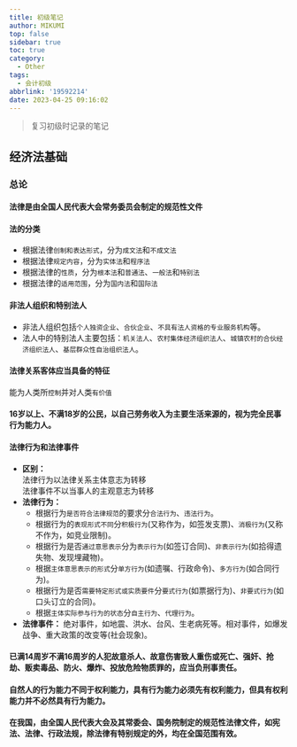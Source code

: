 ```yaml
---
title: 初级笔记
author: MIKUMI
top: false
sidebar: true
toc: true
category:
  - Other
tags:
  - 会计初级
abbrlink: '19592214'
date: 2023-04-25 09:16:02
---
```

> 复习初级时记录的笔记
<!--more-->
## 经济法基础
### 总论
#### 法律是由全国人民代表大会常务委员会制定的规范性文件

#### 法的分类
* 根据法律`创制和表达形式`，分为`成文法`和`不成文法`
* 根据法律`规定内容`，分为`实体法`和`程序法`
* 根据法律的`性质`，分为`根本法`和`普通法`、`一般法`和`特别法`
* 根据法律的`适用范围`，分为`国内法`和`国际法`

#### 非法人组织和特别法人
* 非法人组织包括`个人独资企业`、`合伙企业`、`不具有法人资格的专业服务机构`等。
* 法人中的特别法人主要包括：`机关法人`、`农村集体经济组织法人`、`城镇农村的合伙经济组织法人`、`基层群众性自治组织法人`。

#### 法律关系客体应当具备的特征
能为人类所`控制`并对人类`有价值`

#### 16岁以上、不满18岁的公民，以自己劳务收入为主要生活来源的，视为完全民事行为能力人。

#### 法律行为和法律事件
* **区别：**  
  法律行为以法律关系主体意志为转移  
  法律事件不以当事人的主观意志为转移
* **法律行为：**
  * 根据行为`是否符合法律规范`的要求分`合法行为`、`违法行为`。  
  * 根据行为的`表现形式不同`分`积极行为`(又称作为，如签发支票)、`消极行为`(又称不作为，如竞业限制)。  
  * 根据行为是否`通过意思表示`分为`表示行为`(如签订合同)、`非表示行为`(如拾得遗失物、发现埋藏物)。  
  * 根据`主体意思表示的形式`分`单方行为`(如遗嘱、行政命令)、`多方行为`(如合同行为)。  
  * 根据行为是否`需要特定形式或实质要件`分`要式行为`(如票据行为)、`非要式行为`(如口头订立的合同)。  
  * 根据`主体实际参与行为的状态`分`自主行为`、`代理行为`。  
* **法律事件：** 绝对事件，如地震、洪水、台风、生老病死等。相对事件，如爆发战争、重大政策的改变等(社会现象)。

#### 已满14周岁不满16周岁的人犯故意杀人、故意伤害致人重伤或死亡、强奸、抢劫、贩卖毒品、防火、爆炸、投放危险物质罪的，**应当负刑事责任**。

#### 自然人的行为能力不同于权利能力，具有行为能力必须先有权利能力，但具有权利能力并不必然具有行为能力。

#### 在我国，由全国人民代表大会及其常委会、国务院制定的规范性法律文件，如宪法、法律、行政法规，除法律有特别规定的外，均在全国范围有效。